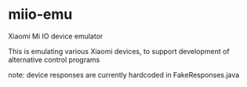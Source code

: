 # miio-emu
Xiaomi Mi IO device emulator

This is emulating various Xiaomi devices, to support development of alternative control programs

note: device responses are currently hardcoded in FakeResponses.java
